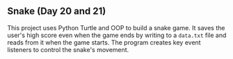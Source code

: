 ## Snake (Day 20 and 21)
This project uses Python Turtle and OOP to build a snake game. It saves the user's high score even when the game ends by writing to a `data.txt` file and reads from it when the game starts. The program creates key event listeners to control the snake's movement. 